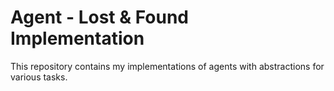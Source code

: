 # Agent - Lost & Found Implementation

This repository contains my implementations of agents with abstractions for various tasks.
